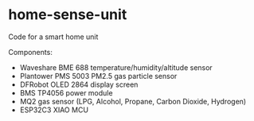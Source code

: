 # home-sense-unit
Code for a smart home unit

Components:
- Waveshare BME 688 temperature/humidity/altitude sensor
- Plantower PMS 5003 PM2.5 gas particle sensor
- DFRobot OLED 2864 display screen
- BMS TP4056 power module
- MQ2 gas sensor (LPG, Alcohol, Propane, Carbon Dioxide, Hydrogen)
- ESP32C3 XIAO MCU
